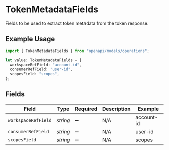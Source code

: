 # TokenMetadataFields

Fields to be used to extract token metadata from the token response.

## Example Usage

```typescript
import { TokenMetadataFields } from "openapi/models/operations";

let value: TokenMetadataFields = {
  workspaceRefField: "account-id",
  consumerRefField: "user-id",
  scopesField: "scopes",
};
```

## Fields

| Field               | Type                | Required            | Description         | Example             |
| ------------------- | ------------------- | ------------------- | ------------------- | ------------------- |
| `workspaceRefField` | *string*            | :heavy_minus_sign:  | N/A                 | account-id          |
| `consumerRefField`  | *string*            | :heavy_minus_sign:  | N/A                 | user-id             |
| `scopesField`       | *string*            | :heavy_minus_sign:  | N/A                 | scopes              |